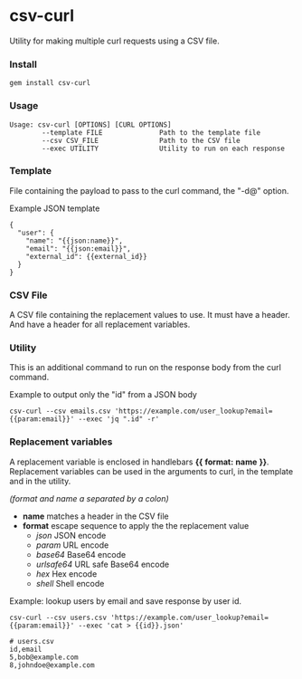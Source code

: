 # csv-curl

Utility for making multiple curl requests using a CSV file.

### Install

```
gem install csv-curl
```

### Usage
```
Usage: csv-curl [OPTIONS] [CURL OPTIONS]
        --template FILE              Path to the template file
        --csv CSV_FILE               Path to the CSV file
        --exec UTILITY               Utility to run on each response
```

### Template

File containing the payload to pass to the curl command, the "-d@<file>" option.

Example JSON template

```
{
  "user": {
    "name": "{{json:name}}",
    "email": "{{json:email}}",
    "external_id": {{external_id}}
  }
}
```

### CSV File

A CSV file containing the replacement values to use.  It must have a header.  And have a header for all replacement variables.

### Utility

This is an additional command to run on the response body from the curl command.

Example to output only the "id" from a JSON body

```
csv-curl --csv emails.csv 'https://example.com/user_lookup?email={{param:email}}' --exec 'jq ".id" -r'
```

### Replacement variables

A replacement variable is enclosed in handlebars **{{** **format:** **name** **}}**.  Replacement variables can be used in the arguments to curl, in the template and in the utility.

*(format and name a separated by a colon)*

- **name** matches a header in the CSV file
- **format** escape sequence to apply the the replacement value
    - _json_ JSON encode
    - _param_ URL encode
    - _base64_ Base64 encode
    - _urlsafe64_ URL safe Base64 encode
    - _hex_ Hex encode
    - _shell_ Shell encode

Example: lookup users by email and save response by user id.

```
csv-curl --csv users.csv 'https://example.com/user_lookup?email={{param:email}}' --exec 'cat > {{id}}.json'

# users.csv
id,email
5,bob@example.com
8,johndoe@example.com
```
